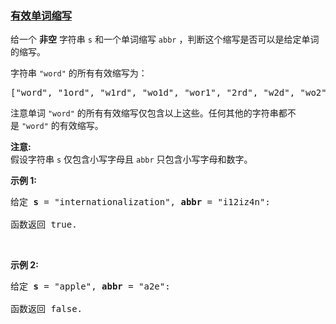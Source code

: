 ### [有效单词缩写](https://leetcode-cn.com/problems/valid-word-abbreviation)

<p>给一个&nbsp;<strong>非空</strong>&nbsp;字符串&nbsp;<code>s</code>&nbsp;和一个单词缩写&nbsp;<code>abbr</code>&nbsp;，判断这个缩写是否可以是给定单词的缩写。</p>

<p>字符串&nbsp;<code>&quot;word&quot;</code>&nbsp;的所有有效缩写为：</p>

<pre>[&quot;word&quot;, &quot;1ord&quot;, &quot;w1rd&quot;, &quot;wo1d&quot;, &quot;wor1&quot;, &quot;2rd&quot;, &quot;w2d&quot;, &quot;wo2&quot;, &quot;1o1d&quot;, &quot;1or1&quot;, &quot;w1r1&quot;, &quot;1o2&quot;, &quot;2r1&quot;, &quot;3d&quot;, &quot;w3&quot;, &quot;4&quot;]</pre>

<p>注意单词&nbsp;<code>&quot;word&quot;</code>&nbsp;的所有有效缩写仅包含以上这些。任何其他的字符串都不是&nbsp;<code>&quot;word&quot;</code>&nbsp;的有效缩写。</p>

<p><strong>注意:</strong><br>
假设字符串&nbsp;<code>s</code>&nbsp;仅包含小写字母且&nbsp;<code>abbr</code> 只包含小写字母和数字。</p>

<p><strong>示例 1:</strong></p>

<pre>给定 <strong>s</strong> = &quot;internationalization&quot;, <strong>abbr</strong> = &quot;i12iz4n&quot;:

函数返回 true.
</pre>

<p>&nbsp;</p>

<p><strong>示例 2:</strong></p>

<pre>给定 <strong>s</strong> = &quot;apple&quot;, <strong>abbr</strong> = &quot;a2e&quot;:

函数返回 false.
</pre>

<p>&nbsp;</p>
